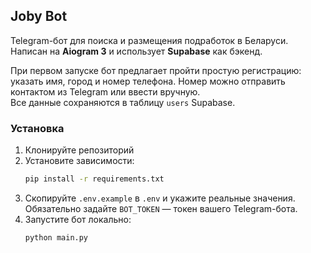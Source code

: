 ## Joby Bot

Telegram-бот для поиска и размещения подработок в Беларуси. Написан на **Aiogram 3** и использует **Supabase** как бэкенд.

При первом запуске бот предлагает пройти простую регистрацию: указать имя, город и номер телефона. Номер можно отправить контактом из Telegram или ввести вручную.  
Все данные сохраняются в таблицу `users` Supabase.

### Установка
1. Клонируйте репозиторий  
2. Установите зависимости:
   ```bash
   pip install -r requirements.txt

   ```
3. Скопируйте `.env.example` в `.env` и укажите реальные значения. Обязательно
   задайте `BOT_TOKEN` — токен вашего Telegram-бота.
4. Запустите бот локально:
   ```bash
   python main.py
   ```
